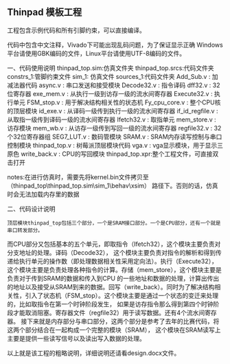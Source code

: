 Thinpad 模板工程
---------------

工程包含示例代码和所有引脚约束，可以直接编译。

代码中包含中文注释，Vivado下可能出现乱码问题，为了保证显示正确
Windows平台请使用GBK编码的文件，Linux平台请使用UTF-8编码的文件。  

一、代码使用说明
thinpad_top.sim:仿真文件夹
thinpad_top.srcs:代码文件夹
    constrs_1:管脚约束文件
    sim_1:    仿真文件
    sources_1:代码文件夹
        Add_Sub.v       :  加减法器代码
        async.v         :  串口发送和接受模块
        Decode32.v      :  指令译码
        dff32.v         :  32位寄存器
        exe_mem.v       :  从执行一级到访存一级的流水间寄存器
        Execute32.v     :  执行单元
        FSM_stop.v      :  用于解决结构相关性的状态机
        Fy_cpu_core.v   :  整个CPU核的顶层模块
        id_exe.v        :  从译码一级传到执行一级的流水间寄存器
        if_id_regfile.v :  从取指一级传到译码一级的流水间寄存器
        Ifetch32.v      :  取指单元
        mem_store.v     :  访存模块
        mem_wb.v        :  从访存一级传到写回一级的流水间寄存器
        regfile32.v     :  32个32位寄存器组
        SEG7_LUT.v      :  数码管模块
        SRAM.v          :  SRAM内存读写控制与串口控制模块
        thinpad_top.v   :  树莓派顶层模块代码
        vga.v           :  vga显示模块，用于显示三原色
        write_back.v    :  CPU的写回模块
thinpad_top.xpr:整个工程文件，可直接双击打开

notes:在进行仿真时，需要先将kernel.bin文件拷贝至（thinpad_top\thinpad_top.sim\sim_1\behav\xsim）
      路径下。否则的话，仿真时会无法加载内存里的数据

二、代码设计说明

    顶层模块thinpad_top包括三个部分，一个是SRAM接口部分。一个是CPU部分，还有一个就是串口转发部分。
而CPU部分又包括基本的五个单元，即取指令（Ifetch32），这个模块主要负责对分支地址的处理。译码（Decode32），
这个模块主要负责对指令的解析和得到传递给执行单元的操作数（即处理数据相关性采用定向法）。执行（Execute32），
这个模块主要是负责处理各种指令的计算。存储（mem_store），这个模块主要是负责对于传到SRAM的数据和传入到CPU
的一些地址和数据的处理，计算出传出的地址以及接受从SRAM到来的数据。回写（write_back）。同时为了解决结构相
关性，引入了状态机（FSM_stop）。这个模块主要是通过一个状态的变迁来处理的，比如取指令在第一个时钟阶段发生，
如果是访存指令那么得到第四个时钟阶段才能取消阻塞。寄存器文件（regfile32）用于读写数据。还有4个流水间寄存器。
接下来就是内存部分与串口部分，这两个部分是参考了去年的比赛代码，将这两个部分结合在一起构成一个完整的模块（SRAM），
这个模块在SRAM读写上主要是提供一些读写信号以及读出写入数据的处理。


以上就是该工程的粗略说明，详细说明还请看design.docx文件。
